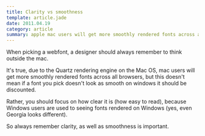 ```yaml
---
title: Clarity vs smoothness
template: article.jade
date: 2011.04.19
category: article
summary: apple mac users will get more smoothly rendered fonts across all browsers, but this doesn't mean if a font you pick doesn't look as smooth on windows it should be discounted.
---
```


When picking a webfont, a designer should always remember to think outside the mac.

It's true, due to the Quartz rendering engine on the Mac OS, mac users will get more smoothly rendered fonts across all browsers, but this doesn't mean if a font you pick doesn't look as smooth on windows it should be discounted.

Rather, you should focus on how clear it is (how easy to read), because Windows users are used to seeing fonts rendered on Windows (yes, even Georgia looks different).

So always remember clarity, as well as smoothness is important.
